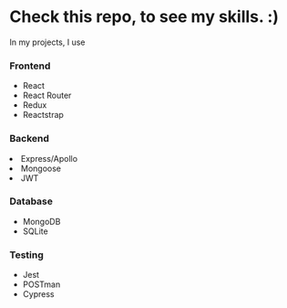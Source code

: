# Check this repo, to see my skills. :)

In my projects, I use

<h3>Frontend</h3>

<ul>
  <li>React</li>
  <li>React Router</li>
  <li>Redux</li>
  <li>Reactstrap</li>
</ul>

<h3>Backend</h3>
  <li>Express/Apollo</li>
  <li>Mongoose</li>
  <li>JWT</li>
<ul>
  
</ul>

<h3>Database</h3>

<ul>
  <li>MongoDB</li>
  <li>SQLite</li>
</ul>

<h3>Testing</h3>

<ul>
  <li>Jest</li>
  <li>POSTman</li>
  <li>Cypress</li>
</ul>
